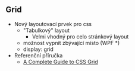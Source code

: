 ﻿## Grid

 * Nový layoutovací prvek pro css
	* "Tabulkový" layout
		* Velmi vhodný pro celo stránkový layout
	* možnost vypnit zbývající místo (WPF *)
	* display: grid
 * Referenční příručka
	* [A Complete Guide to CSS Grid](https://css-tricks.com/snippets/css/complete-guide-grid/)

